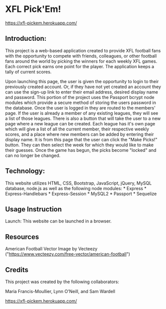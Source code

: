 # XFL Pick'Em!

https://xfl-pickem.herokuapp.com/

## Introduction:

 This project is a web-based application created to provide XFL football fans with the opportunity to compete with friends, colleagues, or other football fans around the world by picking the winners for each weekly XFL games.  Each correct pick earns one point for the player.  The application keeps a tally of current scores.

Upon launching this page, the user is given the opportunity to login to their previously created account.  Or, if they have not yet created an account they can use the sign-up link to enter their email address, desired display name and password.  This portion of the project uses the Passport bcrypt node modules which provide a secure method of storing the users password in the database. Once the user is logged in they are routed to the members' page.  If the user is already a member of any existing leagues, they will see a list of those leagues.  There is also a button that will take the user to a new page where a new league can be created.  Each league has it's own page which will give a list of all the current member, their respective weekly scores, and a place where new members can be added by entering their display name.  It is from this page that the user can click the "Make Picks!" button.  They can then select the week for which they would like to make their guesses.  Once the game has begun, the picks become "locked" and can no longer be changed.  


## Technology:
This website utilizes HTML, CSS, Bootstrap, JavaScript, jQuery, MySQL database, node.js as well as the following node modules:
    * Express
    * Express-Handlebars
    * Express-Session
    * MySQL2
    * Passport
    * Sequelize
    

## Usage Instruction 

Launch: This website can be launched in a browser.

## Resources

American Football Vector Image by Vecteezy ("https://www.vecteezy.com/free-vector/american-football")

## Credits

This project was created by the following collaborators:

Maria Francis-Moullier, Lynn O'Neill, and Sam Wardell

https://xfl-pickem.herokuapp.com/
